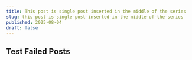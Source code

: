 ```yaml
---
title: This post is single post inserted in the middle of the series
slug: this-post-is-single-post-inserted-in-the-middle-of-the-series
published: 2025-08-04
draft: false
---
```


## Test Failed Posts
